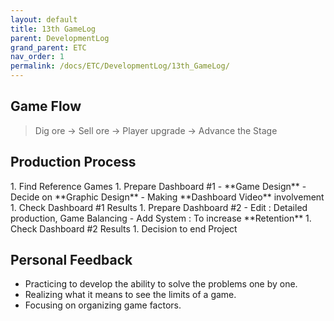 ```yaml
---
layout: default
title: 13th GameLog
parent: DevelopmentLog
grand_parent: ETC
nav_order: 1
permalink: /docs/ETC/DevelopmentLog/13th_GameLog/
---
```


## Game Flow
> Dig ore -> Sell ore -> Player upgrade -> Advance the Stage

## Production Process
<div class="code-example" markdown="1">
1. Find Reference Games
1. Prepare Dashboard #1 
  - **Game Design**
  - Decide on **Graphic Design**
  - Making **Dashboard Video** involvement
1. Check Dashboard #1 Results
1. Prepare Dashboard #2
  - Edit : Detailed production, Game Balancing
  - Add System : To increase **Retention**
1. Check Dashboard #2 Results
1. Decision to end Project

## Personal Feedback
- Practicing to develop the ability to solve the problems one by one.
- Realizing what it means to see the limits of a game.
- Focusing on organizing game factors.

</div>